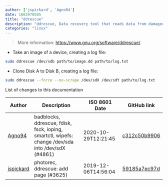 ```yaml
---
author: ['jspickard', 'Agno94']
date: 1603970505
title: "ddrescue"
description: "ddrescue, Data recovery tool that reads data from damaged block devices."
categories: "linux"
---
```

> More information: <https://www.gnu.org/software/ddrescue/>.

- Take an image of a device, creating a log file:

```bash
sudo ddrescue /dev/sdb path/to/image.dd path/to/log.txt
```

- Clone Disk A to Disk B, creating a log file:

```bash
sudo ddrescue --force --no-scrape /dev/sdX /dev/sdY path/to/log.txt
```
List of changes to this documentation


Author | Description | ISO 8601 Date | GitHub link
------|-----|-----|-----
[Agno94](mailto:agnophi@gmail.com) | badblocks, ddrescue, fdisk, fsck, ioping, smartctl, wipefs: change /dev/sda into /dev/sdX (#4861) | 2020-10-29T12:21:45 | [c312c50b9906](https://github.com/tldr-pages/tldr/commit/c312c50b99062c4dca949685ddc31385b179b7d5)
[jspickard](mailto:jsp.and.dmm@gmail.com) | photorec, ddrescue: add page (#3625) | 2019-12-06T14:56:04 | [59185a7ec97d](https://github.com/tldr-pages/tldr/commit/59185a7ec97d6fc1e5698202ae8faa2390f0e21b)

